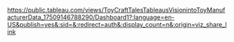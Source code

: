 https://public.tableau.com/views/ToyCraftTalesTableausVisionintoToyManufacturerData_17509146788290/Dashboard1?:language=en-US&publish=yes&:sid=&:redirect=auth&:display_count=n&:origin=viz_share_link
